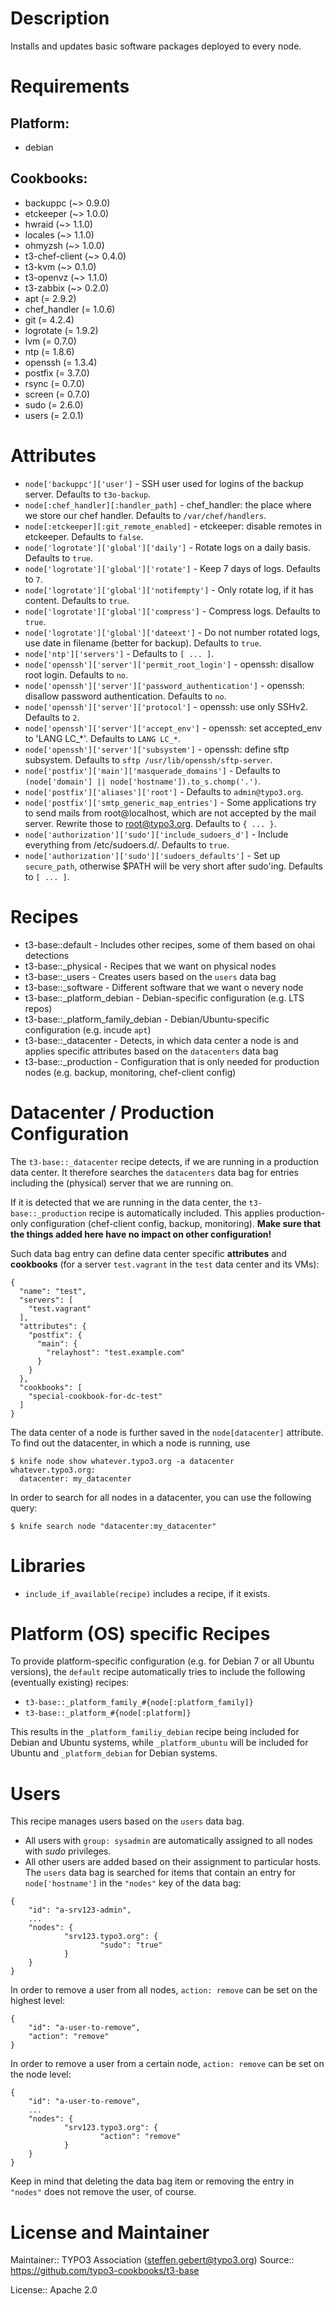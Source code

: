 # Description

Installs and updates basic software packages deployed to every node.

# Requirements

## Platform:

* debian

## Cookbooks:

* backuppc (~> 0.9.0)
* etckeeper (~> 1.0.0)
* hwraid (~> 1.1.0)
* locales (~> 1.1.0)
* ohmyzsh (~> 1.0.0)
* t3-chef-client (~> 0.4.0)
* t3-kvm (~> 0.1.0)
* t3-openvz (~> 1.1.0)
* t3-zabbix (~> 0.2.0)
* apt (= 2.9.2)
* chef_handler (= 1.0.6)
* git (= 4.2.4)
* logrotate (= 1.9.2)
* lvm (= 0.7.0)
* ntp (= 1.8.6)
* openssh (= 1.3.4)
* postfix (= 3.7.0)
* rsync (= 0.7.0)
* screen (= 0.7.0)
* sudo (= 2.6.0)
* users (= 2.0.1)

# Attributes

* `node['backuppc']['user']` - SSH user used for logins of the backup server. Defaults to `t3o-backup`.
* `node[:chef_handler][:handler_path]` - chef_handler: the place where we store our chef handler. Defaults to `/var/chef/handlers`.
* `node[:etckeeper][:git_remote_enabled]` - etckeeper: disable remotes in etckeeper. Defaults to `false`.
* `node['logrotate']['global']['daily']` - Rotate logs on a daily basis. Defaults to `true`.
* `node['logrotate']['global']['rotate']` - Keep 7 days of logs. Defaults to `7`.
* `node['logrotate']['global']['notifempty']` - Only rotate log, if it has content. Defaults to `true`.
* `node['logrotate']['global']['compress']` - Compress logs. Defaults to `true`.
* `node['logrotate']['global']['dateext']` - Do not number rotated logs, use date in filename (better for backup). Defaults to `true`.
* `node['ntp']['servers']` -  Defaults to `[ ... ]`.
* `node['openssh']['server']['permit_root_login']` - openssh: disallow root login. Defaults to `no`.
* `node['openssh']['server']['password_authentication']` - openssh: disallow password authentication. Defaults to `no`.
* `node['openssh']['server']['protocol']` - openssh: use only SSHv2. Defaults to `2`.
* `node['openssh']['server']['accept_env']` - openssh: set accepted_env to 'LANG LC_*'. Defaults to `LANG LC_*`.
* `node['openssh']['server']['subsystem']` - openssh: define sftp subsystem. Defaults to `sftp /usr/lib/openssh/sftp-server`.
* `node['postfix']['main']['masquerade_domains']` -  Defaults to `(node['domain'] || node['hostname']).to_s.chomp('.')`.
* `node['postfix']['aliases']['root']` -  Defaults to `admin@typo3.org`.
* `node['postfix']['smtp_generic_map_entries']` - Some applications try to send mails from root@localhost, which are not accepted by the mail server. Rewrite those to root@typo3.org. Defaults to `{ ... }`.
* `node['authorization']['sudo']['include_sudoers_d']` - Include everything from /etc/sudoers.d/. Defaults to `true`.
* `node['authorization']['sudo']['sudoers_defaults']` - Set up `secure_path`, otherwise $PATH will be very short after sudo'ing. Defaults to `[ ... ]`.

# Recipes

* t3-base::default - Includes other recipes, some of them based on ohai detections
* t3-base::_physical - Recipes that we want on physical nodes
* t3-base::_users - Creates users based on the `users` data bag
* t3-base::_software - Different software that we want o nevery node
* t3-base::_platform_debian - Debian-specific configuration (e.g. LTS repos)
* t3-base::_platform_family_debian - Debian/Ubuntu-specific configuration (e.g. incude `apt`)
* t3-base::_datacenter - Detects, in which data center a node is and applies specific attributes based on the `datacenters` data bag
* t3-base::_production - Configuration that is only needed for production nodes (e.g. backup, monitoring, chef-client config)

Datacenter  / Production Configuration
======================================

The `t3-base::_datacenter` recipe detects, if we are running in a production data center. It therefore searches the `datacenters`
data bag for entries including the (physical) server that we are running on.

If it is detected that we are running in the data center, the `t3-base::_production` recipe is automatically included.
This applies production-only configuration (chef-client config, backup, monitoring). **Make sure that the things
added here have no impact on other configuration!**

Such data bag entry can define data center specific **attributes** and **cookbooks** (for a server `test.vagrant` in
the `test` data center and its VMs):

```
{
  "name": "test",
  "servers": [
    "test.vagrant"
  ],
  "attributes": {
    "postfix": {
      "main": {
        "relayhost": "test.example.com"
      }
    }
  },
  "cookbooks": [
    "special-cookbook-for-dc-test"
  ]
}
```

The data center of a node is further saved in the `node[datacenter]` attribute.
To find out the datacenter, in which a node is running, use

```
$ knife node show whatever.typo3.org -a datacenter
whatever.typo3.org:
  datacenter: my_datacenter
```

In order to search for all nodes in a datacenter, you can use the following query:
```
$ knife search node "datacenter:my_datacenter"
```

Libraries
=========

* `include_if_available(recipe)` includes a recipe, if it exists.


Platform (OS) specific Recipes
==============================

To provide platform-specific configuration (e.g. for Debian 7 or all Ubuntu versions), the `default` recipe
automatically tries to include the following (eventually existing) recipes:

* `t3-base::_platform_family_#{node[:platform_family]}`
* `t3-base::_platform_#{node[:platform]}`

This results in the `_platform_familiy_debian` recipe being included for Debian and Ubuntu systems, while
`_platform_ubuntu` will be included for Ubuntu and `_platform_debian` for Debian systems.

Users
=====

This recipe manages users based on the `users` data bag.

* All users with `group: sysadmin` are automatically assigned to all nodes with _sudo_ privileges.
* All other users are added based on their assignment to particular hosts. The `users` data bag is
searched for items that contain an entry for `node['hostname']` in the `"nodes"` key of the data bag:

```
{
    "id": "a-srv123-admin",
    ...
    "nodes": {
            "srv123.typo3.org": {
                    "sudo": "true"
            }
    }
}
```

In order to remove a user from all nodes, `action: remove` can be set
on the highest level:

```
{
    "id": "a-user-to-remove",
    "action": "remove"
}
```

In order to remove a user from a certain node, `action: remove` can be set
on the node level:

```
{
    "id": "a-user-to-remove",
    ...
    "nodes": {
            "srv123.typo3.org": {
                    "action": "remove"
            }
    }
}
```

Keep in mind that deleting the data bag item or removing the entry in
`"nodes"` does not remove the user, of course.

# License and Maintainer

Maintainer:: TYPO3 Association (<steffen.gebert@typo3.org>)
Source:: https://github.com/typo3-cookbooks/t3-base

License:: Apache 2.0
